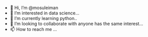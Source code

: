 - 👋 Hi, I’m @mosuleiman
- 👀 I’m interested in data science...
- 🌱 I’m currently learning python..
- 💞️ I’m looking to collaborate with anyone has the same interest...
- 📫 How to reach me ...

<!---
mosuleiman/mosuleiman is a ✨ special ✨ repository because its `README.md` (this file) appears on your GitHub profile.
You can click the Preview link to take a look at your changes.
--->
